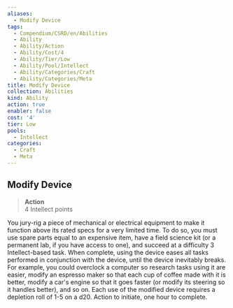 ```yaml
---
aliases:
  - Modify Device
tags:
  - Compendium/CSRD/en/Abilities
  - Ability
  - Ability/Action
  - Ability/Cost/4
  - Ability/Tier/Low
  - Ability/Pool/Intellect
  - Ability/Categories/Craft
  - Ability/Categories/Meta
title: Modify Device
collection: Abilities
kind: Ability
action: true
enabler: false
cost: '4'
tier: Low
pools:
  - Intellect
categories:
  - Craft
  - Meta
---
```

## Modify Device  
>**Action**  
>4 Intellect points
  
You jury-rig a piece of mechanical or electrical equipment to make it function above its rated specs for a very limited time. To do so, you must use spare parts equal to an expensive item, have a field science kit (or a permanent lab, if you have access to one), and succeed at a difficulty 3 Intellect-based task. When complete, using the device eases all tasks performed in conjunction with the device, until the device inevitably breaks. For example, you could overclock a computer so research tasks using it are easier, modify an espresso maker so that each cup of coffee made with it is better, modify a car's engine so that it goes faster (or modify its steering so it handles better), and so on. Each use of the modified device requires a depletion roll of 1-5 on a d20. Action to initiate, one hour to complete.
